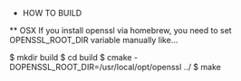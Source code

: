 * HOW TO BUILD


** OSX
If you install openssl via homebrew, you need to set OPENSSL_ROOT_DIR variable manually like...

$ mkdir build
$ cd build
$ cmake -DOPENSSL_ROOT_DIR=/usr/local/opt/openssl ../
$ make